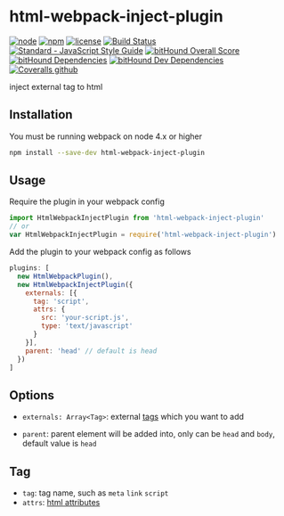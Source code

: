 # html-webpack-inject-plugin

[![node](https://img.shields.io/node/v/html-webpack-inject-plugin.svg)](https://www.npmjs.com/package/html-webpack-inject-plugin)
[![npm](https://img.shields.io/npm/v/html-webpack-inject-plugin.svg)](https://www.npmjs.com/package/html-webpack-inject-plugin)
[![license](https://img.shields.io/npm/l/html-webpack-inject-plugin.svg)](https://github.com/kagawagao/html-webpack-inject-plugin/blob/master/LICENSE)
[![Build Status](https://travis-ci.org/kagawagao/html-webpack-inject-plugin.svg?branch=master)](https://travis-ci.org/kagawagao/html-webpack-inject-plugin)
[![Standard - JavaScript Style Guide](https://img.shields.io/badge/code_style-standard-brightgreen.svg)](http://standardjs.com/)
[![bitHound Overall Score](https://www.bithound.io/github/kagawagao/html-webpack-inject-plugin/badges/score.svg)](https://www.bithound.io/github/kagawagao/html-webpack-inject-plugin)
[![bitHound Dependencies](https://www.bithound.io/github/kagawagao/html-webpack-inject-plugin/badges/dependencies.svg)](https://www.bithound.io/github/kagawagao/html-webpack-inject-plugin/master/dependencies/npm)
[![bitHound Dev Dependencies](https://www.bithound.io/github/kagawagao/html-webpack-inject-plugin/badges/devDependencies.svg)](https://www.bithound.io/github/kagawagao/html-webpack-inject-plugin/master/dependencies/npm)
[![Coveralls github](https://img.shields.io/coveralls/github/kagawagao/html-webpack-inject-plugin.svg)](https://coveralls.io/github/kagawagao/html-webpack-inject-plugin)

inject external tag to html

## Installation

You must be running webpack on node 4.x or higher

```bash
npm install --save-dev html-webpack-inject-plugin
```

## Usage

Require the plugin in your webpack config

```javascript
import HtmlWebpackInjectPlugin from 'html-webpack-inject-plugin'
// or
var HtmlWebpackInjectPlugin = require('html-webpack-inject-plugin')
```

Add the plugin to your webpack config as follows

```javascript
plugins: [
  new HtmlWebpackPlugin(),
  new HtmlWebpackInjectPlugin({
    externals: [{
      tag: 'script',
      attrs: {
        src: 'your-script.js',
        type: 'text/javascript'
      }
    }],
    parent: 'head' // default is head
  })
]
```

## Options

- `externals: Array<Tag>`: external [tags](#tag) which you want to add

- `parent`: parent element will be added into, only can be `head` and `body`, default value is `head`

## Tag

- `tag`: tag name, such as `meta` `link` `script`
- `attrs`: [html attributes](https://developer.mozilla.org/en-US/docs/Web/HTML/Attributes)

